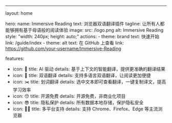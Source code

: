 ---
layout: home

hero:
  name: Immersive Reading
  text: 浏览器双语翻译插件
  tagline: 让所有人都能够拥有基于母语般的阅读体验
  image:
    src: /logo.png
    alt: Immersive Reading
    style: "width: 240px; height: auto;"
  actions:
    - theme: brand
      text: 快速开始
      link: /guide/index
    - theme: alt
      text: 在 GitHub 上查看
      link: https://github.com/your-username/Immersive-Reading

features:
  - icon: 🤖
    title: AI 驱动
    details: 基于上下文的智能翻译，提供更准确的翻译结果
  - icon: 🥳
    title: 双语翻译
    details: 支持多语言双语翻译，让阅读更加便捷
  - icon: ✂️
    title: 划词翻译
    details: 选中文本即可查看翻译，一键复制译文，提高学习效率
  - icon: 😙
    title: 开源免费
    details: 开源免费，非商业化项目
  - icon: 😎
    title: 隐私保护
    details: 所有数据本地存储，保护隐私安全
  - icon: 🙆‍♀️
    title: 多平台支持
    details: 支持 Chrome、Firefox、Edge 等主流浏览器

